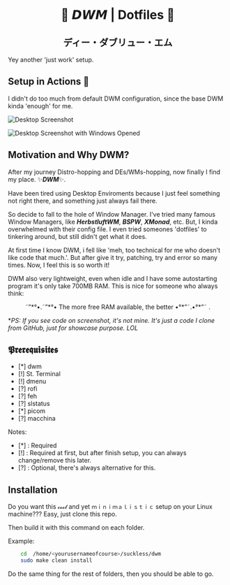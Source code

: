 <div align="center">

# 🌸 𝘿𝙒𝙈 | Dotfiles 🌸

## ディー・ダブリュー・エム

</div>

Yey another 'just work' setup.

## Setup in Actions 📸

I didn't do too much from default DWM configuration, since the base DWM kinda 'enough' for me.

![Desktop Screenshot](https://i.imgur.com/04z0qC4.png "Desktop Screenshot")

![Desktop Screenshot with Windows Opened](https://i.imgur.com/FgZoyLe.png "Desktop Screenshot with Windows Opened")

## Motivation and Why DWM?

After my journey Distro-hopping and DEs/WMs-hopping, now finally I find my place. ✨**_DWM_**✨.

Have been tired using Desktop Enviroments because I just feel something not right there, and something just always fail there.

So decide to fall to the hole of Window Manager. I've tried many famous Window Managers, like **_HerbstluftWM_**, **_BSPW_**, **_XMonad_**, etc. But, I kinda overwhelmed with their config file. I even tried someones 'dotfiles' to tinkering around, but still didn't get what it does.

At first time I know DWM, i fell like 'meh, too technical for me who doesn't like code that much.'. But after give it try, patching, try and error so many times. Now, I feel this is so worth it!

DWM also very lightweight, even when idle and I have some autostarting program it's only take 700MB RAM. This is nice for someone who always think:

<div align="center">
 ˜”*°•.˜”*°• The more free RAM available, the better •°*”˜.•°*”˜ .
</div>

\*_PS: If you see code on screenshot, it's not mine. It's just a code I clone from GitHub, just for showcase purpose. LOL_

## 𝕻𝖗𝖊𝖗𝖊𝖖𝖚𝖎𝖘𝖎𝖙𝖊𝖘

- [*] dwm
- [!] St. Terminal
- [!] dmenu
- [?] rofi
- [?] feh
- [?] slstatus
- [*] picom
- [?] macchina

Notes:

- [*] : Required
- [!] : Required at first, but after finish setup, you can always change/remove this later.
- [?] : Optional, there's always alternative for this.

## Installation

Do you want this `𝓬𝓸𝓸𝓵` and yet `ｍｉｎｉｍａｌｉｓｔｉｃ` setup on your Linux machine??? Easy, just clone this repo.

Then build it with this command on each folder.

Example:

```bash
    cd  /home/<yourusernameofcourse>/suckless/dwm
    sudo make clean install
```

Do the same thing for the rest of folders, then you should be able to go.
